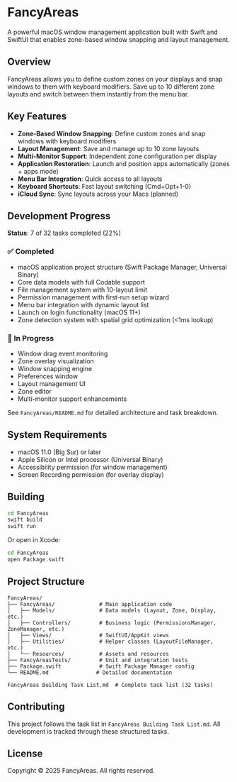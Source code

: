 # FancyAreas

A powerful macOS window management application built with Swift and SwiftUI that enables zone-based window snapping and layout management.

## Overview

FancyAreas allows you to define custom zones on your displays and snap windows to them with keyboard modifiers. Save up to 10 different zone layouts and switch between them instantly from the menu bar.

## Key Features

- **Zone-Based Window Snapping**: Define custom zones and snap windows with keyboard modifiers
- **Layout Management**: Save and manage up to 10 zone layouts
- **Multi-Monitor Support**: Independent zone configuration per display
- **Application Restoration**: Launch and position apps automatically (zones + apps mode)
- **Menu Bar Integration**: Quick access to all layouts
- **Keyboard Shortcuts**: Fast layout switching (Cmd+Opt+1-0)
- **iCloud Sync**: Sync layouts across your Macs (planned)

## Development Progress

**Status**: 7 of 32 tasks completed (22%)

### ✅ Completed
- macOS application project structure (Swift Package Manager, Universal Binary)
- Core data models with full Codable support
- File management system with 10-layout limit
- Permission management with first-run setup wizard
- Menu bar integration with dynamic layout list
- Launch on login functionality (macOS 11+)
- Zone detection system with spatial grid optimization (<1ms lookup)

### 🚧 In Progress
- Window drag event monitoring
- Zone overlay visualization
- Window snapping engine
- Preferences window
- Layout management UI
- Zone editor
- Multi-monitor support enhancements

See `FancyAreas/README.md` for detailed architecture and task breakdown.

## System Requirements

- macOS 11.0 (Big Sur) or later
- Apple Silicon or Intel processor (Universal Binary)
- Accessibility permission (for window management)
- Screen Recording permission (for overlay display)

## Building

```bash
cd FancyAreas
swift build
swift run
```

Or open in Xcode:
```bash
cd FancyAreas
open Package.swift
```

## Project Structure

```
FancyAreas/
├── FancyAreas/              # Main application code
│   ├── Models/              # Data models (Layout, Zone, Display, etc.)
│   ├── Controllers/         # Business logic (PermissionsManager, ZoneManager, etc.)
│   ├── Views/               # SwiftUI/AppKit views
│   ├── Utilities/           # Helper classes (LayoutFileManager, etc.)
│   └── Resources/           # Assets and resources
├── FancyAreasTests/         # Unit and integration tests
├── Package.swift            # Swift Package Manager config
└── README.md               # Detailed documentation

FancyAreas Building Task List.md  # Complete task list (32 tasks)
```

## Contributing

This project follows the task list in `FancyAreas Building Task List.md`. All development is tracked through these structured tasks.

## License

Copyright © 2025 FancyAreas. All rights reserved.